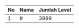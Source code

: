 | No | Nama            | Jumlah Level |
|----|-----------------|--------------|
| 1  | #    |    3999        |
